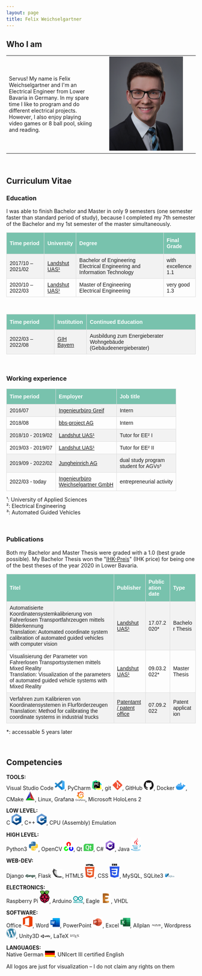 ```yaml
---
layout: page
title: Felix Weichselgartner
---
```


## Who I am

<table>
  <tr>
    <td> Servus! My name is Felix Weichselgartner and I'm an Electrical Engineer from Lower Bavaria in Germany. In my spare time I like to program and do different electrical projects. However, I also enjoy playing video games or 8 ball pool, skiing and reading. </td>
    <td style="width:250px; height:250px; text-align:center; vertical-align:middle">
      <img src="assets/img/Felix.jpg" style="max-height:100%; max-width:100%" />
    </td>
  </tr>
</table>

<br>

## Curriculum Vitae

<style>
#vitae {
  font-family: Arial, Helvetica, sans-serif;
  border-collapse: collapse;
  width: 100%;
  word-break: break-word;
}

#vitae td, #vitae th {
  border: 1px solid #ddd;
  padding: 8px;
}

#vitae tr:nth-child(even){background-color: #f2f2f2;}

#vitae tr:hover {background-color: #ddd;}

#vitae th {
  padding-top: 12px;
  padding-bottom: 12px;
  text-align: left;
  background-color: #78C2AD;
  color: white;
}
</style>

### Education

I was able to finish Bachelor and Master in only 9 semesters (one semester faster than standard period of study), because I completed my 7th semester of the Bachelor and my 1st semester of the master simultaneously. 

<table id="vitae">
  <tr>
    <th>Time period</th>
    <th>University</th>
    <th>Degree</th>
    <th>Final Grade</th>
  </tr>
  <tr>
    <td>2017/10 – 2021/02</td>
    <td><a href="https://www.haw-landshut.de/">Landshut UAS¹</a></td>
    <td>Bachelor of Engineering <br> Electrical Engineering and Information Technology</td>
    <td>with excellence <br>1.1</td>
  </tr>
    <tr>
    <td>2020/10 – 2022/03</td>
    <td><a href="https://www.haw-landshut.de/">Landshut UAS¹</a></td>
    <td>Master of Engineering <br> Electrical Engineering</td>
    <td>very good <br>1.3</td>
  </tr>
</table>

<br>

<table id="vitae">
  <tr>
    <th>Time period</th>
    <th>Institution</th>
    <th>Continued Education</th>
  </tr>
  <tr>
    <td>2022/03 – 2022/08</td>
    <td><a href="https://gih-bayern.de/energieberatung/wohngebaeude/">GIH Bayern</a></td>
    <td>Ausbildung zum Energieberater Wohngebäude <br> (Gebäudeenergieberater)</td>
  </tr>
</table>


<br>

### Working experience

<table id="vitae">
  <tr>
    <th>Time period</th>
    <th>Employer</th>
    <th>Job title</th>
  </tr>
  <tr>
    <td>2016/07</td>
    <td><a href="http://ib-greif.de/index.htm">Ingenieurbüro Greif</a></td>
    <td>Intern</td>
  </tr>
  <tr>
    <td>2018/08</td>
    <td><a href="https://cargocollective.com/bbsproject">bbs-project AG</a></td>
    <td>Intern</td>
  </tr>
  <tr>
    <td>2018/10 - 2019/02</td>
    <td><a href="https://www.haw-landshut.de/">Landshut UAS¹</a></td>
    <td>Tutor for EE² I</td>
  </tr>
  <tr>
    <td>2019/03 - 2019/07</td>
    <td><a href="https://www.haw-landshut.de/">Landshut UAS¹</a></td>
    <td>Tutor for EE² II</td>
  </tr>
  <tr>
    <td>2019/09 - 2022/02</td>
    <td><a href="https://www.jungheinrich.de/">Jungheinrich AG</a></td>
    <td>dual study program <br>student for AGVs³</td>
  </tr>
  <tr>
    <td>2022/03 - today</td>
    <td><a href="https://www.energieausweise.online/">Ingenieurbüro <br>Weichselgartner GmbH</a></td>
    <td>entrepreneurial activity</td>
  </tr>
</table>

¹: University of Applied Sciences \
²: Electrical Engineering \
³: Automated Guided Vehicles

<br>

### Publications

Both my Bachelor and Master Thesis were graded with a 1.0 (best grade possible). My Bachelor Thesis won the "[IHK-Preis](https://www.linkedin.com/posts/ihkniederbayern_ihkniederbayern-ihkpreis-beruflichebildung-activity-6956233764968534016-TL1C?utm_source=linkedin_share&utm_medium=member_desktop_web)" (IHK price) for being one of the best theses of the year 2020 in Lower Bavaria.

<table id="vitae">
  <tr>
    <th>Titel</th>
    <th>Publisher</th>
    <th>Publication date</th>
    <th>Type</th>
  </tr>
  <tr>
    <td>Automatisierte Koordinatensystemkalibrierung von Fahrerlosen Transportfahrzeugen mittels Bilderkennung <br> Translation: Automated coordinate system calibration of automated guided vehicles with computer vision</td>
    <td><a href="https://www.haw-landshut.de/">Landshut UAS¹</a></td>
    <td>17.07.2020*</td>
    <td>Bachelor Thesis</td>
  </tr>
  <tr>
    <td>Visualisierung der Parameter von Fahrerlosen Transportsystemen mittels Mixed Reality <br> Translation: Visualization of the parameters of automated guided vehicle systems with Mixed Reality</td>
    <td><a href="https://www.haw-landshut.de/">Landshut UAS¹</a></td>
    <td>09.03.2022*</td>
    <td>Master Thesis</td>
  </tr>
  <tr>
    <td>Verfahren zum Kalibrieren von Koordinatensystemen in Flurförderzeugen <br> Translation: Method for calibrating the coordinate systems in industrial trucks</td>
    <td><a href="https://register.dpma.de/DPMAregister/pat/register?AKZ=E221578883">Patentamt / patent office</a></td>
    <td>07.09.2022</td>
    <td>Patent application</td>
  </tr>
</table>

*: accessable 5 years later

<br>

## Competencies

**TOOLS:** \
Visual Studio Code <img alt="Visual Studio Code" width="26px" src="assets/logo/resized/vscode.png" />, PyCharm <img alt="PyCharm" width="26px" src="assets/logo/resized/pycharm.png" />, git <img alt="git" width="26px" src="assets/logo/resized/git.png" />, GitHub <img alt="GitHub" width="26px" src="assets/logo/resized/GitHub.png" />, Docker <img alt="Docker" width="26px" src="assets/logo/resized/docker.png" />, CMake <img alt="CMake" width="26px" src="assets/logo/resized/Cmake.png" />, Linux, Grafana <img alt="Grafana" width="26px" src="assets/logo/resized/Grafana.png" />, Microsoft HoloLens 2

**LOW LEVEL:** \
C <img alt="C" width="26px" src="assets/logo/resized/C.png" />, C++ <img alt="C++" width="26px" src="assets/logo/resized/C++.png" />, CPU (Assembly) Emulation

**HIGH LEVEL:** \
Python3 <img alt="Python3" width="26px" src="assets/logo/resized/Python.png" />, OpenCV <img alt="OpenCV" width="26px" src="assets/logo/resized/OpenCV.png" />, Qt <img alt="Qt" width="26px" src="assets/logo/resized/Qt.png" />, C# <img alt="Csharp" width="26px" src="assets/logo/resized/Cs.png" />, Java <img alt="Java" width="26px" src="assets/logo/resized/Java.png" />

**WEB-DEV:** \
Django <img alt="Django" width="26px" src="assets/logo/resized/django.png" />, Flask <img alt="Flask" width="26px" src="assets/logo/resized/Flask.png" />, HTML5 <img alt="HTML5" width="26px" src="assets/logo/resized/HTML.png" />, CSS <img alt="CSS3" width="26px" src="assets/logo/resized/CSS.png" />, MySQL, SQLite3 <img alt="SQLite3" width="26px" src="assets/logo/resized/SQLite.png" />

**ELECTRONICS:** \
Raspberry Pi <img alt="Raspberry Pi" width="26px" src="assets/logo/resized/RPi.png" />, Arduino <img alt="Arduino" width="26px" src="assets/logo/resized/Arduino.png" />, Eagle <img alt="Eagle" width="26px" src="assets/logo/resized/Eagle.png" />, VHDL

**SOFTWARE:** \
Office <img alt="Office" width="26px" src="assets/logo/resized/Office.png" />, Word <img alt="Word" width="26px" src="assets/logo/resized/Word.png" />, PowerPoint <img alt="PowerPoint" width="26px" src="assets/logo/resized/PowerPoint.png" />, Excel <img alt="Excel" width="26px" src="assets/logo/resized/Excel.png" />, Allplan <img alt="Allplan" width="26px" src="assets/logo/resized/Allplan.png" />, Wordpress <img alt="Wordpress" width="26px" src="assets/logo/resized/Wordpress.png" />, Unity3D <img alt="Unity3D" width="26px" src="assets/logo/resized/Unity3D.png" />, LaTeX <img alt="LaTeX" width="26px" src="assets/logo/resized/LaTeX.png" />

**LANGUAGES:** \
Native German <img alt="German" width="26px" src="assets/logo/resized/FlagDE.png" />, UNIcert III certified English

All logos are just for visualization – I do not claim any rights on them
